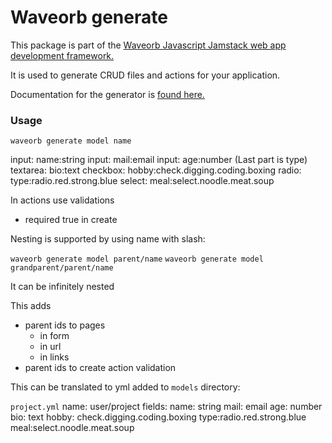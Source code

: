 # Waveorb generate

This package is part of the [Waveorb Javascript Jamstack web app development framework.](https://waveorb.com)

It is used to generate CRUD files and actions for your application.

Documentation for the generator is [found here.](https://waveorb.com/doc/command-line.html#generate)

### Usage

`waveorb generate model name`

input: name:string
input: mail:email
input: age:number (Last part is type)
textarea: bio:text
checkbox: hobby:check.digging.coding.boxing
radio: type:radio.red.strong.blue
select: meal:select.noodle.meat.soup

In actions use validations
- required true in create

Nesting is supported by using name with slash:

`waveorb generate model parent/name`
`waveorb generate model grandparent/parent/name`

It can be infinitely nested

This adds
- parent ids to pages
  - in form
  - in url
  - in links
- parent ids to create action validation

This can be translated to yml added to `models` directory:

`project.yml`
name: user/project
fields:
  name: string
  mail: email
  age: number
  bio: text
  hobby: check.digging.coding.boxing
  type:radio.red.strong.blue
  meal:select.noodle.meat.soup
